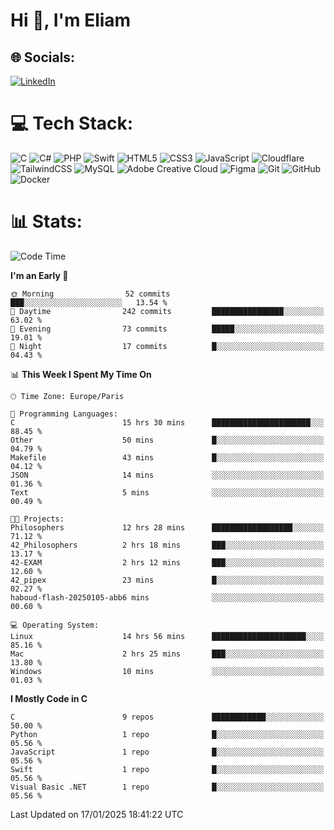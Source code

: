 <h1>Hi 👋, I'm Eliam</h1>

## 🌐 Socials:
[![LinkedIn](https://img.shields.io/badge/LinkedIn-%230077B5.svg?logo=linkedin&logoColor=white)](https://www.linkedin.com/in/eliam-detoh/) 

# 💻 Tech Stack:
![C](https://img.shields.io/badge/c-%2300599C.svg?style=for-the-badge&logo=c&logoColor=white) ![C#](https://img.shields.io/badge/c%23-%23239120.svg?style=for-the-badge&logo=csharp&logoColor=white) ![PHP](https://img.shields.io/badge/php-%23777BB4.svg?style=for-the-badge&logo=php&logoColor=white) ![Swift](https://img.shields.io/badge/swift-F54A2A?style=for-the-badge&logo=swift&logoColor=white) ![HTML5](https://img.shields.io/badge/html5-%23E34F26.svg?style=for-the-badge&logo=html5&logoColor=white) ![CSS3](https://img.shields.io/badge/css3-%231572B6.svg?style=for-the-badge&logo=css3&logoColor=white) ![JavaScript](https://img.shields.io/badge/javascript-%23323330.svg?style=for-the-badge&logo=javascript&logoColor=%23F7DF1E) ![Cloudflare](https://img.shields.io/badge/Cloudflare-F38020?style=for-the-badge&logo=Cloudflare&logoColor=white) ![TailwindCSS](https://img.shields.io/badge/tailwindcss-%2338B2AC.svg?style=for-the-badge&logo=tailwind-css&logoColor=white) ![MySQL](https://img.shields.io/badge/mysql-4479A1.svg?style=for-the-badge&logo=mysql&logoColor=white) ![Adobe Creative Cloud](https://img.shields.io/badge/Adobe%20Creative%20Cloud-DA1F26.svg?style=for-the-badge&logo=Adobe%20Creative%20Cloud&logoColor=white) ![Figma](https://img.shields.io/badge/figma-%23F24E1E.svg?style=for-the-badge&logo=figma&logoColor=white) ![Git](https://img.shields.io/badge/git-%23F05033.svg?style=for-the-badge&logo=git&logoColor=white) ![GitHub](https://img.shields.io/badge/github-%23121011.svg?style=for-the-badge&logo=github&logoColor=white) ![Docker](https://img.shields.io/badge/docker-%230db7ed.svg?style=for-the-badge&logo=docker&logoColor=white)

# 📊  Stats:
<!--START_SECTION:waka-->
![Code Time](http://img.shields.io/badge/Code%20Time-113%20hrs%2026%20mins-blue)

**I'm an Early 🐤** 

```text
🌞 Morning                52 commits          ███░░░░░░░░░░░░░░░░░░░░░░   13.54 % 
🌆 Daytime                242 commits         ████████████████░░░░░░░░░   63.02 % 
🌃 Evening                73 commits          █████░░░░░░░░░░░░░░░░░░░░   19.01 % 
🌙 Night                  17 commits          █░░░░░░░░░░░░░░░░░░░░░░░░   04.43 % 
```


📊 **This Week I Spent My Time On** 

```text
🕑︎ Time Zone: Europe/Paris

💬 Programming Languages: 
C                        15 hrs 30 mins      ██████████████████████░░░   88.45 % 
Other                    50 mins             █░░░░░░░░░░░░░░░░░░░░░░░░   04.79 % 
Makefile                 43 mins             █░░░░░░░░░░░░░░░░░░░░░░░░   04.12 % 
JSON                     14 mins             ░░░░░░░░░░░░░░░░░░░░░░░░░   01.36 % 
Text                     5 mins              ░░░░░░░░░░░░░░░░░░░░░░░░░   00.49 % 

🐱‍💻 Projects: 
Philosophers             12 hrs 28 mins      ██████████████████░░░░░░░   71.12 % 
42_Philosophers          2 hrs 18 mins       ███░░░░░░░░░░░░░░░░░░░░░░   13.17 % 
42-EXAM                  2 hrs 12 mins       ███░░░░░░░░░░░░░░░░░░░░░░   12.60 % 
42_pipex                 23 mins             █░░░░░░░░░░░░░░░░░░░░░░░░   02.27 % 
haboud-flash-20250105-abb6 mins              ░░░░░░░░░░░░░░░░░░░░░░░░░   00.60 % 

💻 Operating System: 
Linux                    14 hrs 56 mins      █████████████████████░░░░   85.16 % 
Mac                      2 hrs 25 mins       ███░░░░░░░░░░░░░░░░░░░░░░   13.80 % 
Windows                  10 mins             ░░░░░░░░░░░░░░░░░░░░░░░░░   01.03 % 
```

**I Mostly Code in C** 

```text
C                        9 repos             ████████████░░░░░░░░░░░░░   50.00 % 
Python                   1 repo              █░░░░░░░░░░░░░░░░░░░░░░░░   05.56 % 
JavaScript               1 repo              █░░░░░░░░░░░░░░░░░░░░░░░░   05.56 % 
Swift                    1 repo              █░░░░░░░░░░░░░░░░░░░░░░░░   05.56 % 
Visual Basic .NET        1 repo              █░░░░░░░░░░░░░░░░░░░░░░░░   05.56 % 
```




 Last Updated on 17/01/2025 18:41:22 UTC
<!--END_SECTION:waka-->
